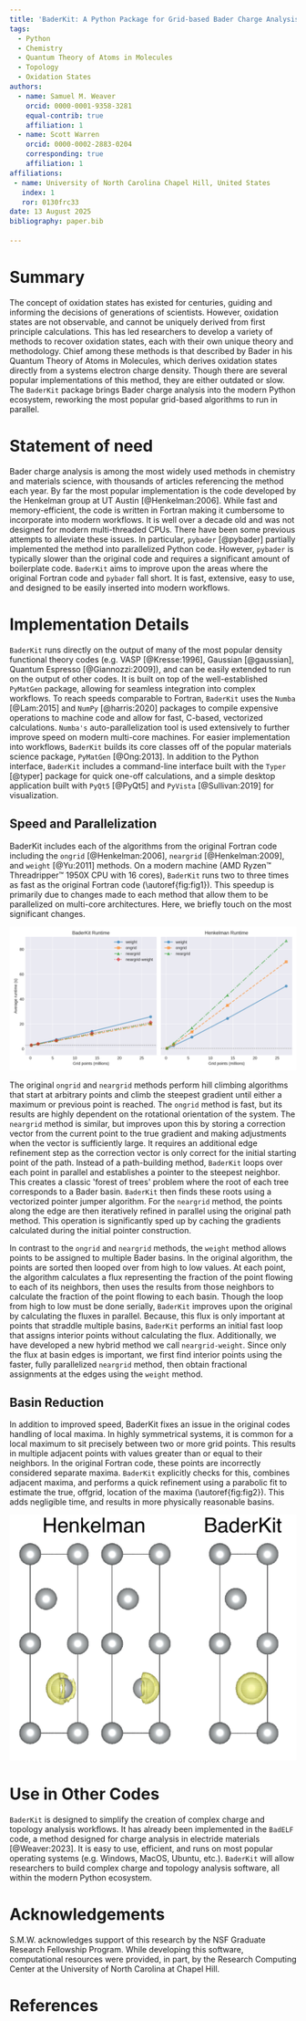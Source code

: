 ```yaml
---
title: 'BaderKit: A Python Package for Grid-based Bader Charge Analysis'
tags:
  - Python
  - Chemistry
  - Quantum Theory of Atoms in Molecules
  - Topology
  - Oxidation States
authors:
  - name: Samuel M. Weaver
    orcid: 0000-0001-9358-3281
    equal-contrib: true
    affiliation: 1 
  - name: Scott Warren
    orcid: 0000-0002-2883-0204
    corresponding: true
    affiliation: 1
affiliations:
 - name: University of North Carolina Chapel Hill, United States
   index: 1
   ror: 0130frc33
date: 13 August 2025
bibliography: paper.bib

---
```


# Summary

The concept of oxidation states has existed for centuries, guiding and informing the decisions of generations of scientists. However, oxidation states are not observable, and cannot be uniquely derived from first principle calculations. This has led researchers to develop a variety of methods to recover oxidation states, each with their own unique theory and methodology. Chief among these methods is that described by Bader in his Quantum Theory of Atoms in Molecules, which derives oxidation states directly from a systems electron charge density. Though there are several popular implementations of this method, they are either outdated or slow. The `BaderKit` package brings Bader charge analysis into the modern Python ecosystem, reworking the most popular grid-based algorithms to run in parallel.

# Statement of need

Bader charge analysis is among the most widely used methods in chemistry and materials science, with thousands of articles referencing the method each year. By far the most popular implementation is the code developed by the Henkelman group at UT Austin [@Henkelman:2006]. While fast and memory-efficient, the code is written in Fortran making it cumbersome to incorporate into modern workflows. It is well over a decade old and was not designed for modern multi-threaded CPUs. There have been some previous attempts to alleviate these issues. In particular, `pybader` [@pybader] partially implemented the method into parallelized Python code. However, `pybader` is typically slower than the original code and requires a significant amount of boilerplate code. `BaderKit` aims to improve upon the areas where the original Fortran code and `pybader` fall short. It is fast, extensive, easy to use, and designed to be easily inserted into modern workflows.

# Implementation Details

`BaderKit` runs directly on the output of many of the most popular density functional theory codes (e.g. VASP [@Kresse:1996], Gaussian [@gaussian], Quantum Espresso [@Giannozzi:2009]), and can be easily extended to run on the output of other codes. It is built on top of the well-established `PyMatGen` package, allowing for seamless integration into complex workflows. To reach speeds comparable to Fortran, `BaderKit` uses the `Numba` [@Lam:2015] and `NumPy` [@harris:2020] packages to compile expensive operations to machine code and allow for fast, C-based, vectorized calculations. `Numba's` auto-parallelization tool is used extensively to further improve speed on modern multi-core machines. For easier implementation into workflows, `BaderKit` builds its core classes off of the popular materials science package, `PyMatGen` [@Ong:2013]. In addition to the Python interface, `BaderKit` includes a command-line interface built with the `Typer` [@typer] package for quick one-off calculations, and a simple desktop application built with `PyQt5` [@PyQt5] and `PyVista` [@Sullivan:2019] for visualization.

## Speed and Parallelization

BaderKit includes each of the algorithms from the original Fortran code including the `ongrid` [@Henkelman:2006], `neargrid` [@Henkelman:2009], and `weight` [@Yu:2011] methods. On a modern machine (AMD Ryzen™ Threadripper™ 1950X CPU with 16 cores), `BaderKit` runs two to three times as fast as the original Fortran code (\autoref{fig:fig1}). This speedup is primarily due to changes made to each method that allow them to be parallelized on multi-core architectures. Here, we briefly touch on the most significant changes.

![**Figure1:** Comparison of runtimes for BaderKit and the Henkelman Fortran code calculated by taking the average of 10 runs. For a fair comparison, both methods were called through the command line and include reading files, running the algorithm, and writing outputs. \label{fig:fig1}](time_vs_grid_baderkit_henk_subplots.png)

The original `ongrid` and `neargrid` methods perform hill climbing algorithms that start at arbitrary points and climb the steepest gradient until either a maximum or previous point is reached. The `ongrid` method is fast, but its results are highly dependent on the rotational orientation of the system. The `neargrid` method is similar, but improves upon this by storing a correction vector from the current point to the true gradient and making adjustments when the vector is sufficiently large. It requires an additional edge refinement step as the correction vector is only correct for the initial starting point of the path. Instead of a path-building method, `BaderKit` loops over each point in parallel and establishes a pointer to the steepest neighbor. This creates a classic 'forest of trees' problem where the root of each tree corresponds to a Bader basin. `BaderKit` then finds these roots using a vectorized pointer jumper algorithm. For the `neargrid` method, the points along the edge are then iteratively refined in parallel using the original path method. This operation is significantly sped up by caching the gradients calculated during the initial pointer construction.

In contrast to the `ongrid` and `neargrid` methods, the `weight` method allows points to be assigned to multiple Bader basins. In the original algorithm, the points are sorted then looped over from high to low values. At each point, the algorithm calculates a flux representing the fraction of the point flowing to each of its neighbors, then uses the results from those neighbors to calculate the fraction of the point flowing to each basin. Though the loop from high to low must be done serially, `BaderKit` improves upon the original by calculating the fluxes in parallel. Because, this flux is only important at points that straddle multiple basins, `BaderKit` performs an initial fast loop that assigns interior points without calculating the flux. Additionally, we have developed a new hybrid method we call `neargrid-weight`. Since only the flux at basin edges is important, we first find interior points using the faster, fully parallelized `neargrid` method, then obtain fractional assignments at the edges using the `weight` method.

## Basin Reduction

In addition to improved speed, BaderKit fixes an issue in the original codes handling of local maxima. In highly symmetrical systems, it is common for a local maximum to sit precisely between two or more grid points. This results in multiple adjacent points with values greater than or equal to their neighbors. In the original Fortran code, these points are incorrectly considered separate maxima. `BaderKit` explicitly checks for this, combines adjacent maxima, and performs a quick refinement using a parabolic fit to estimate the true, offgrid, location of the maxima (\autoref{fig:fig2}). This adds negligible time, and results in more physically reasonable basins.

![**Figure2:** Comparison of basins found around an Ag atom in the Henkelman code and BaderKit. \label{fig:fig2}](basin_reduction.png)

# Use in Other Codes

`BaderKit` is designed to simplify the creation of complex charge and topology analysis workflows. It has already been implemented in the `BadELF` code, a method designed for charge analysis in electride materials [@Weaver:2023]. It is easy to use, efficient, and runs on most popular operating systems (e.g. Windows, MacOS, Ubuntu, etc.). `BaderKit` will allow researchers to build complex charge and topology analysis software, all within the modern Python ecosystem.

# Acknowledgements

S.M.W. acknowledges support of this research by the NSF Graduate Research Fellowship Program.
While developing this software, computational resources were provided, in part, by the Research Computing Center at the University of North Carolina at Chapel Hill.

# References
